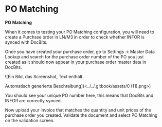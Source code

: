 # PO Matching

**PO Matching**

When it comes to testing your PO Matching configuration, you will need to create a Purchase order in LN/M3 in order to check whether INFOR is synced with DocBits.

Once you have created your purchase order, go to Settings → Master Data Lookup and search for the purchase order number of the PO you just created as it should now appear in your purchase order master data in DocBIts.

![Ein Bild, das Screenshot, Text enthält.

Automatisch generierte Beschreibung](<../../.gitbook/assets/0 (11).png>)

You should see your unique PO number here, this means that DocBits and INFOR are correctly synced.

Now upload your invoice that matches the quantity and unit prices of the purchase order you created. Validate the document and select PO Matching on the validation screen.
